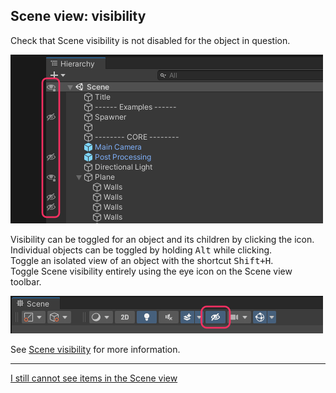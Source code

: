 ## Scene view: visibility
Check that Scene visibility is not disabled for the object in question.

![Scene view visibility](scene-view-visibility.png)

Visibility can be toggled for an object and its children by clicking the icon. Individual objects can be toggled by holding <kbd>Alt</kbd> while clicking.  
Toggle an isolated view of an object with the shortcut <kbd>Shift+H</kbd>.  
Toggle Scene visibility entirely using the eye icon on the Scene view toolbar.  

![Scene view visibility](scene-view-visibility-toggle.png)

See [Scene visibility](https://docs.unity3d.com/2020.1/Documentation/Manual/SceneVisibility.html) for more information.  

---  

[I still cannot see items in the Scene view](Layer%20Visibility.md)